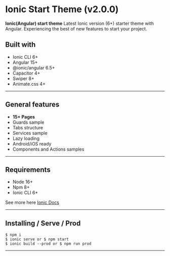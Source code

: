 # Ionic Start Theme (v2.0.0)

**Ionic(Angular) start theme** Latest Ionic version (6+) starter theme with Angular. Experiencing the best of new features to start your project. 

## Built with
* Ionic CLI 6+
* Angular 15+
* @ionic/angular 6.5+
* Capacitor 4+
* Swiper 8+
* Animate.css 4+

---

## General features
* **15+ Pages**
* Guards sample
* Tabs structure
* Services sample
* Lazy loading
* Android/iOS ready
* Components and Actions samples

---

## Requirements
* Node 16+
* Npm 8+
* Ionic CLI 6+

See more here [Ionic Docs](https://ionicframework.com/docs)

---

## Installing / Serve / Prod
```
$ npm i
$ ionic serve or $ npm start
$ ionic build --prod or $ npm run prod
```

---

